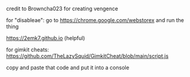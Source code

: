 credit to Browncha023 for creating vengence

for "disableae": go to https://chrome.google.com/webstorex and run the thing

https://2emk7.github.io (helpful)

for gimkit cheats: https://github.com/TheLazySquid/GimkitCheat/blob/main/script.js

copy and paste that code and put it into a console
